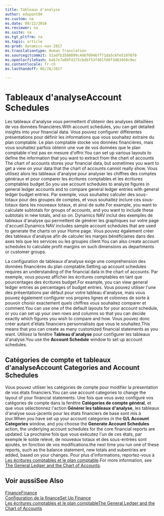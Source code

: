 ```yaml
---
title: Tableaux d'analyse
author: edupont04
ms.custom: na
ms.date: 09/22/2016
ms.reviewer: na
ms.suite: na
ms.tgt_pltfrm: na
ms.topic: article
ms-prod: dynamics-nav-2017
ms.translationtype: Human Translation
ms.sourcegitcommit: 51adfb3588099c496f0946ff71da5c6fe518f070
ms.openlocfilehash: ba67e7e09f4375cbdbf53f401fd0f3d83450c9ec
ms.contentlocale: fr-ch
ms.lasthandoff: 06/26/2017

---
```


# <a name="account-schedules"></a><span data-ttu-id="49de2-102">Tableaux d'analyse</span><span class="sxs-lookup"><span data-stu-id="49de2-102">Account Schedules</span></span>
<span data-ttu-id="49de2-103">Les tableaux d'analyse vous permettent d'obtenir des analyses détaillées de vos données financières.</span><span class="sxs-lookup"><span data-stu-id="49de2-103">With account schedules, you can get detailed insights into your financial data.</span></span> <span data-ttu-id="49de2-104">Vous pouvez configurer différentes présentations pour définir les informations que vous souhaitez extraire du plan comptable. Le plan comptable stocke vos données financières, mais vous souhaitez parfois obtenir une vue de vos données que le plan comptable n'est pas en mesure d'offrir.</span><span class="sxs-lookup"><span data-stu-id="49de2-104">You can set up various layouts to define the information that you want to extract from the chart of accounts The chart of accounts stores your financial data, but sometimes you want to get a view on your data that the chart of accounts cannot really show.</span></span> <span data-ttu-id="49de2-105">Vous utilisez alors les tableaux d'analyse pour analyser les chiffres des comptes généraux et pour comparer les écritures comptables et les écritures comptables budget.</span><span class="sxs-lookup"><span data-stu-id="49de2-105">So you use account schedules to analyze figures in general ledger accounts and to compare general ledger entries with general ledger budget entries.</span></span>
<span data-ttu-id="49de2-106">Par exemple, vous souhaitez calculer des sous-totaux pour des groupes de comptes, et vous souhaitez inclure ces sous-totaux dans les nouveaux totaux, et ainsi de suite.</span><span class="sxs-lookup"><span data-stu-id="49de2-106">For example, you want to calculate subtotals for groups of accounts, and you want to include these subtotals in new totals, and so on.</span></span>
<span data-ttu-id="49de2-107">Dynamics NAV inclut des exemples de tableaux d'analyse qui permettent de générer les graphiques sur votre page d'accueil.</span><span class="sxs-lookup"><span data-stu-id="49de2-107">Dynamics NAV includes sample account schedules that are used to generate the charts on your Home page.</span></span> <span data-ttu-id="49de2-108">Vous pouvez également créer des tableaux d'analyse afin de calculer les marges bénéficiaires dans des axes tels que les services ou les groupes client.</span><span class="sxs-lookup"><span data-stu-id="49de2-108">You can also create account schedules to calculate profit margins on such dimensions as departments or customer groups.</span></span>  

<span data-ttu-id="49de2-109">La configuration de tableaux d'analyse exige une compréhension des données financières du plan comptable.</span><span class="sxs-lookup"><span data-stu-id="49de2-109">Setting up account schedules requires an understanding of the financial data in the chart of accounts.</span></span>
<span data-ttu-id="49de2-110">Par exemple, vous pouvez afficher les écritures comptables en tant que pourcentages des écritures budget.</span><span class="sxs-lookup"><span data-stu-id="49de2-110">For example, you can view general ledger entries as percentages of budget entries.</span></span>
<span data-ttu-id="49de2-111">Vous pouvez utiliser l'une des présentations par défaut pour votre tableau d'analyse, mais vous pouvez également configurer vos propres lignes et colonnes de sorte à pouvoir choisir exactement quels chiffres vous souhaitez comparer et comment.</span><span class="sxs-lookup"><span data-stu-id="49de2-111">You can use one of the default layouts for your account schedule, or you can set up your own rows and columns so that you can decide exactly which figures you wish to compare and how.</span></span>
<span data-ttu-id="49de2-112">Vous pouvez donc créer autant d'états financiers personnalisés que vous le souhaitez.</span><span class="sxs-lookup"><span data-stu-id="49de2-112">This means that you can create as many customized financial statements as you want.</span></span> <span data-ttu-id="49de2-113">Utilisez la fenêtre **Tableau d'analyse** pour configurer les tableaux d'analyse.</span><span class="sxs-lookup"><span data-stu-id="49de2-113">You use the **Account Schedule** window to set up account schedules.</span></span>  

## <a name="account-categories-and-account-schedules"></a><span data-ttu-id="49de2-114">Catégories de compte et tableaux d'analyse</span><span class="sxs-lookup"><span data-stu-id="49de2-114">Account Categories and Account Schedules</span></span>
<span data-ttu-id="49de2-115">Vous pouvez utiliser les catégories de compte pour modifier la présentation de vos états financiers.</span><span class="sxs-lookup"><span data-stu-id="49de2-115">You can use account categories to change the layout of your financial statements.</span></span> <span data-ttu-id="49de2-116">Une fois que vous avez configuré vos catégories de compte dans la fenêtre **Catégories de compte général**, et que vous sélectionnez l'action **Générer les tableaux d'analyse**, les tableaux d'analyse sous-jacents pour les états financiers de base sont mis à jour.</span><span class="sxs-lookup"><span data-stu-id="49de2-116">When you have set up your account categories in the **G/L Account Categories** window, and you choose the **Generate Account Schedules** action, the underlying account schedules for the core financial reports are updated.</span></span> <span data-ttu-id="49de2-117">La prochaine fois que vous exécutez l'un de ces états, par exemple le solde relevé, de nouveaux totaux et des sous-entrées sont ajoutés, en fonction de vos modifications.</span><span class="sxs-lookup"><span data-stu-id="49de2-117">the next time you run one of these reports, such as the balance statement, new totals and subentries are added, based on your changes.</span></span> <span data-ttu-id="49de2-118">Pour plus d'informations, reportez-vous à [Les écritures comptables et le plan comptable](finance-setup-general-ledger.md).</span><span class="sxs-lookup"><span data-stu-id="49de2-118">For more information, see [The General Ledger and the Chart of Accounts](finance-setup-general-ledger.md).</span></span>    
## <a name="see-also"></a><span data-ttu-id="49de2-119">Voir aussi</span><span class="sxs-lookup"><span data-stu-id="49de2-119">See Also</span></span>
[<span data-ttu-id="49de2-120">Finance</span><span class="sxs-lookup"><span data-stu-id="49de2-120">Finance</span></span>](finance-setup.md)  
[<span data-ttu-id="49de2-121">Configuration de la finance</span><span class="sxs-lookup"><span data-stu-id="49de2-121">Set Up Finance</span></span>](finance-setup-setup-finance-setup.md)  
[<span data-ttu-id="49de2-122">Les écritures comptables et le plan comptable</span><span class="sxs-lookup"><span data-stu-id="49de2-122">The General Ledger and the Chart of Accounts</span></span>](finance-setup-general-ledger.md)  

